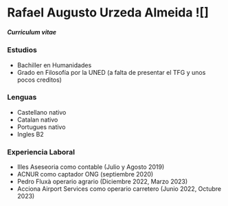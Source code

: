 # __Rafael Augusto Urzeda Almeida__                                         ![]
##### Curriculum vitae


### Estudios
+ Bachiller en Humanidades
+ Grado en Filosofía por la UNED (a falta de presentar el TFG y unos pocos creditos)

### Lenguas
+ Castellano nativo
+ Catalan nativo
+ Portugues nativo
+ Ingles B2

### Experiencia Laboral
+ Illes Aseseoria como contable (Julio y Agosto 2019)
+ ACNUR como captador ONG (septiembre 2020)
+ Pedro Fluxà operario agrario (Diciembre 2022, Marzo 2023)
+ Acciona Airport Services como operario carretero (Junio 2022, Octubre 2023)
 

